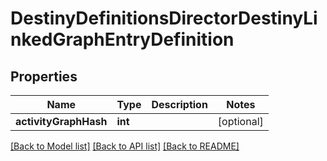 # DestinyDefinitionsDirectorDestinyLinkedGraphEntryDefinition

## Properties
Name | Type | Description | Notes
------------ | ------------- | ------------- | -------------
**activityGraphHash** | **int** |  | [optional] 

[[Back to Model list]](../README.md#documentation-for-models) [[Back to API list]](../README.md#documentation-for-api-endpoints) [[Back to README]](../README.md)


